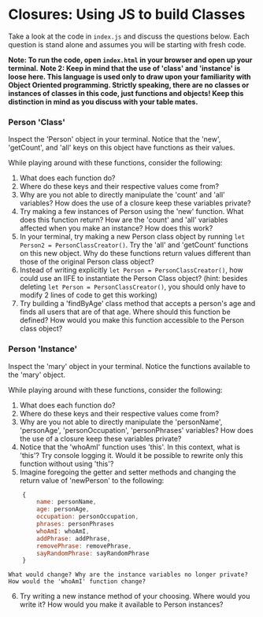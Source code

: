 # Closures: Using JS to build Classes

Take a look at the code in `index.js` and discuss the questions below. Each question is stand alone and assumes you will be starting with fresh code. 

**Note: To run the code, open `index.html` in your browser and open up your terminal.**
**Note 2: Keep in mind that the use of 'class' and 'instance' is loose here. This language is used only to draw upon your familiarity with Object Oriented programming. Strictly speaking, there are no classes or instances of classes in this code, just functions and objects! Keep this distinction in mind as you discuss with your table mates.**

### Person 'Class'

Inspect the 'Person' object in your terminal. Notice that the 'new', 'getCount', and 'all' keys on this object have functions as their values. 

While playing around with these functions, consider the following:

1. What does each function do?
2. Where do these keys and their respective values come from?
3. Why are you not able to directly manipulate the 'count' and 'all' variables? How does the use of a closure keep these variables private?
4. Try making a few instances of Person using the 'new' function. What does this function return? How are the 'count' and 'all' variables affected when you make an instance? How does this work?
5. In your terminal, try making a new Person class object by running `let Person2 = PersonClassCreator()`. Try the 'all' and 'getCount' functions on this new object. Why do these functions return values different than those of the original Person class object?
6. Instead of writing explicitly `let Person = PersonClassCreator()`, how could use an IIFE to instantiate the Person Class object? (hint: besides deleting `let Person = PersonClassCreator()`, you should only have to modify 2 lines of code to get this working)
7. Try building a 'findByAge' class method that accepts a person's age and finds all users that are of that age. Where should this function be defined? How would you make this function accessible to the Person class object?

### Person 'Instance'

Inspect the 'mary' object in your terminal. Notice the functions available to the 'mary' object. 

While playing around with these functions, consider the following:

1. What does each function do?
2. Where do these keys and their respective values come from?
3. Why are you not able to directly manipulate the 'personName', 'personAge', 'personOccupation', 'personPhrases' variables? How does the use of a closure keep these variables private?
4. Notice that the 'whoAmI' function uses 'this'. In this context, what is 'this'? Try console logging it. Would it be possible to rewrite only this function without using 'this'?
5. Imagine foregoing the getter and setter methods and changing the return value of 'newPerson' to the following: 
```Javascript
    {
        name: personName,
        age: personAge,
        occupation: personOccupation,
        phrases: personPhrases
        whoAmI: whoAmI,
        addPhrase: addPhrase,
        removePhrase: removePhrase,
        sayRandomPhrase: sayRandomPhrase
    }
```
    What would change? Why are the instance variables no longer private? How would the 'whoAmI' function change?
6. Try writing a new instance method of your choosing. Where would you write it? How would you make it available to Person instances? 